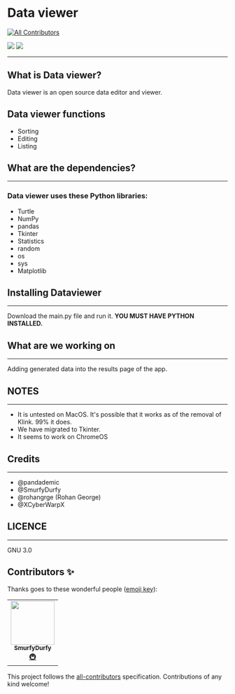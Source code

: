 # Data viewer
<!-- ALL-CONTRIBUTORS-BADGE:START - Do not remove or modify this section -->
[![All Contributors](https://img.shields.io/badge/all_contributors-1-orange.svg?style=flat-square)](#contributors-)
<!-- ALL-CONTRIBUTORS-BADGE:END -->
<img src="https://img.shields.io/github/contributors/Pandademic/DataViewer"></img>
<img src="https://img.shields.io/github/workflow/status/Pandademic/DataViewer/CodeQL"></img>


_____
##  What is Data viewer?
Data viewer is an open source data editor and viewer.
## Data viewer functions
- Sorting
- Editing
- Listing

## What are the dependencies?
____
### Data viewer uses these Python libraries:
- Turtle
- NumPy
- pandas
- Tkinter
- Statistics
- random
- os
- sys
- Matplotlib
## Installing Dataviewer
____
Download the main.py file and run it. **YOU MUST HAVE PYTHON INSTALLED.**

## What are we working on
_____
Adding generated data into the results page of the app.
## NOTES
___
- It is untested on MacOS. It's possible that it works as of the removal of Klink. 99% it does.
- We have migrated to Tkinter.
-  It seems to work on ChromeOS
## Credits
___
- @pandademic
- @SmurfyDurfy
- @rohangrge (Rohan George)
- @XCyberWarpX 

## LICENCE
____
GNU 3.0

## Contributors ✨

Thanks goes to these wonderful people ([emoji key](https://allcontributors.org/docs/en/emoji-key)):

<!-- ALL-CONTRIBUTORS-LIST:START - Do not remove or modify this section -->
<!-- prettier-ignore-start -->
<!-- markdownlint-disable -->
<table>
  <tr>
    <td align="center"><a href="https://github.com/SmurfyDurfy"><img src="https://avatars.githubusercontent.com/u/81264416?v=4?s=100" width="100px;" alt=""/><br /><sub><b>SmurfyDurfy</b></sub></a><br /><a href="#infra-SmurfyDurfy" title="Infrastructure (Hosting, Build-Tools, etc)">🚇</a></td>
  </tr>
</table>

<!-- markdownlint-restore -->
<!-- prettier-ignore-end -->

<!-- ALL-CONTRIBUTORS-LIST:END -->

This project follows the [all-contributors](https://github.com/all-contributors/all-contributors) specification. Contributions of any kind welcome!